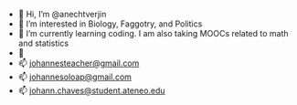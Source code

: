 - 👋 Hi, I’m @anechtverjin
- 👀 I’m interested in Biology, Faggotry, and Politics
- 🌱 I’m currently learning coding. I am also taking MOOCs related to math and statistics
- 💞️ 
- 📫 johannesteacher@gmail.com
- 📫 johannesoloap@gmail.com
- 📫 johann.chaves@student.ateneo.edu

<!---
anechtverjin/anechtverjin is a ✨ special ✨ repository because its `README.md` (this file) appears on your GitHub profile.
You can click the Preview link to take a look at your changes.
--->
